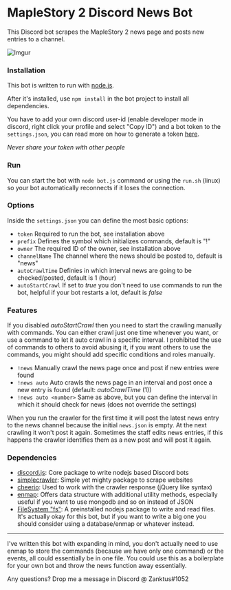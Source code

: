 # MapleStory 2 Discord News Bot
This Discord bot scrapes the MapleStory 2 news page and posts new entries to a channel.

![Imgur](https://i.imgur.com/sSWsg7P.jpg)

### Installation
This bot is written to run with [node.js](https://nodejs.org/en/download/).

After it's installed, use `npm install` in the bot project to install all dependencies.

You have to add your own discord user-id (enable developer mode in discord, right click your profile and select "Copy ID") and a bot token to the `settings.json`, you can read more on how to generate a token [here](https://github.com/reactiflux/discord-irc/wiki/Creating-a-discord-bot-&-getting-a-token).

*Never share your token with other people*

### Run
You can start the bot with `node bot.js` command or using the `run.sh` (linux) so your bot automatically reconnects if it loses the connection.

### Options
Inside the `settings.json` you can define the most basic options:
* `token` Required to run the bot, see installation above
* `prefix` Defines the symbol which initializes commands, default is "!"
* `owner` The required ID of the owner, see installation above
* `channelName` The channel where the news should be posted to, default is "news"
* `autoCrawlTime` Definies in which interval news are going to be checked/posted, default is 1 (hour)
* `autoStartCrawl` If set to *true* you don't need to use commands to run the bot, helpful if your bot restarts a lot, default is *false*

### Features
If you disabled *autoStartCrawl* then you need to start the crawling manually with commands. You can either crawl just one time whenever you want, or use a command to let it auto crawl in a specific interval. I prohibited the use of commands to others to avoid abusing it, if you want others to use the commands, you might should add specific conditions and roles manually.

* `!news` Manually crawl the news page once and post if new entries were found
* `!news auto` Auto crawls the news page in an interval and post once a new entry is found (default: *autoCrawlTime* (1))
* `!news auto <number>` Same as above, but you can define the interval in which it should check for news (does not override the settings)

When you run the crawler for the first time it will post the latest news entry to the news channel because the initial `news.json` is empty. At the next crawling it won't post it again. Sometimes the staff edits news entries, if this happens the crawler identifies them as a new post and will post it again.

### Dependencies
* [discord.js](https://github.com/discordjs/discord.js/): Core package to write nodejs based Discord bots
* [simplecrawler](https://github.com/simplecrawler/simplecrawler): Simple yet mighty package to scrape websites
* [cheerio](https://github.com/cheeriojs/cheerio): Used to work with the crawler response (jQuery like syntax)
* [enmap](https://github.com/eslachance/enmap): Offers data structure with additional utility methods, especially useful if you want to use mongodb and so on instead of JSON
* [FileSystem "fs"](https://github.com/nodejs/node/blob/master/doc/api/fs.md): A preinstalled nodejs package to write and read files. It's actually okay for this bot, but if you want to write a big one you should consider using a database/enmap or whatever instead.

---

I've written this bot with expanding in mind, you don't actually need to use enmap to store the commands (because we have only one command) or the events, all could essentially be in one file. You could use this as a boilerplate for your own bot and throw the news function away essentially.

Any questions? Drop me a message in Discord @ Zanktus#1052
